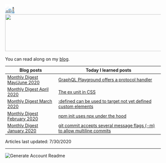 <img alt width="30" height="30" src="https://raw.githubusercontent.com/stefanjudis/stefanjudis/main/screenshot.png">

<div align="left">
  <img src="https://raw.githubusercontent.com/stefanjudis/stefanjudis/main/headline.svg" width="800" height="120">
</div>

You can read along on my [blog](https://www.stefanjudis.com/).

<!-- TABLE -->
| Blog posts | Today I learned posts |
| --- | --- |
| [Monthly Digest May/June 2020](https://www.stefanjudis.com/blog/monthly-digest-may-june-2020/) | [GraphQL Playground offers a protocol handler](https://www.stefanjudis.com/today-i-learned/graphql-playground-offers-a-protocol-handler/) | 
| [Monthly Digest April 2020](https://www.stefanjudis.com/blog/monthly-digest-april-2020/) | [The ex unit in CSS](https://www.stefanjudis.com/today-i-learned/the-ex-unit-in-css/) | 
| [Monthly Digest March 2020](https://www.stefanjudis.com/blog/monthly-digest-march-2020/) | [:defined can be used to target not yet defined custom elements](https://www.stefanjudis.com/today-i-learned/defined-can-be-used-to-target-not-yet-defined-custom-elements/) | 
| [Monthly Digest February 2020](https://www.stefanjudis.com/blog/monthly-digest-february-2020/) | [npm init uses npx under the hood](https://www.stefanjudis.com/today-i-learned/npm-init-uses-npx-under-the-hood/) | 
| [Monthly Digest January 2020](https://www.stefanjudis.com/blog/monthly-digest-january-2020/) | [git commit accepts several message flags (-m) to allow multiline commits](https://www.stefanjudis.com/today-i-learned/git-commit-accepts-several-message-flags-m-to-allow-multiline-commits/) | 

Articles last updated: 7/30/2020
<!-- TABLE_END -->

---

![Generate Account Readme](https://github.com/stefanjudis/stefanjudis/workflows/Generate%20Account%20Readme/badge.svg)
